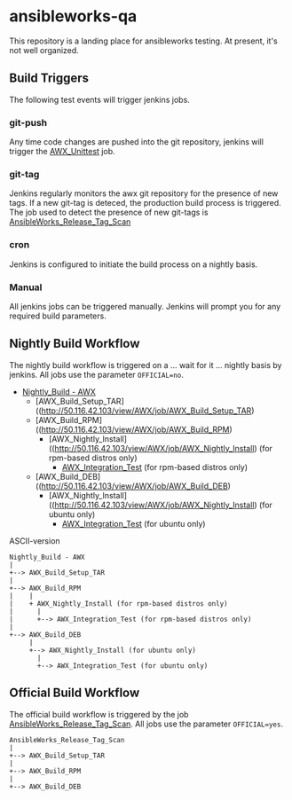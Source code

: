 # ansibleworks-qa

This repository is a landing place for ansibleworks testing.  At present, it's not well organized.

## Build Triggers

The following test events will trigger jenkins jobs.

### git-push

Any time code changes are pushed into the git repository, jenkins will trigger the [AWX_Unittest](http://50.116.42.103/view/AWX/job/AWX_Unittest/) job.


### git-tag

Jenkins regularly monitors the awx git repository for the presence of new tags.  If a new git-tag is deteced, the production build process is triggered.  The job used to detect the presence of new git-tags is [AnsibleWorks_Release_Tag_Scan](http://50.116.42.103/view/AWX/job/AnsibleWorks_Release_Tag_Scan/)

### cron

Jenkins is configured to initiate the build process on a nightly basis.

### Manual

All jenkins jobs can be triggered manually.  Jenkins will prompt you for any required build parameters.

## Nightly Build Workflow

The nightly build workflow is triggered on a ... wait for it ... nightly basis by jenkins.  All jobs use the parameter `OFFICIAL=no`.

* [Nightly_Build - AWX](http://50.116.42.103/view/AWX/job/Nightly%20Build%20-%20AWX/)
  * [AWX_Build_Setup_TAR]((http://50.116.42.103/view/AWX/job/AWX_Build_Setup_TAR)
  * [AWX_Build_RPM]((http://50.116.42.103/view/AWX/job/AWX_Build_RPM)
    * [AWX_Nightly_Install]((http://50.116.42.103/view/AWX/job/AWX_Nightly_Install)  (for rpm-based distros only)
      * [AWX_Integration_Test](http://50.116.42.103/view/AWX/job/AWX_Integration_Test) (for rpm-based distros only)
  * [AWX_Build_DEB]((http://50.116.42.103/view/AWX/job/AWX_Build_DEB)
    * [AWX_Nightly_Install]((http://50.116.42.103/view/AWX/job/AWX_Nightly_Install)  (for ubuntu only)
      * [AWX_Integration_Test](http://50.116.42.103/view/AWX/job/AWX_Integration_Test) (for ubuntu only)

ASCII-version

    Nightly_Build - AWX
    |
    +--> AWX_Build_Setup_TAR
    |
    +--> AWX_Build_RPM
    |    |
    |    + AWX_Nightly_Install (for rpm-based distros only)
    |      |
    |      +--> AWX_Integration_Test (for rpm-based distros only)
    |
    +--> AWX_Build_DEB
         |
         +--> AWX_Nightly_Install (for ubuntu only)
           |
           +--> AWX_Integration_Test (for ubuntu only)

## Official Build Workflow

The official build workflow is triggered by the job [AnsibleWorks_Release_Tag_Scan](http://50.116.42.103/view/AWX/job/AnsibleWorks_Release_Tag_Scan/).  All jobs use the parameter `OFFICIAL=yes`.

    AnsibleWorks_Release_Tag_Scan
    |
    +--> AWX_Build_Setup_TAR
    |
    +--> AWX_Build_RPM
    |
    +--> AWX_Build_DEB

